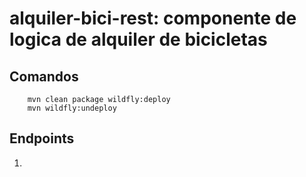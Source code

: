 alquiler-bici-rest: componente de logica de alquiler de bicicletas
========================

Comandos
-------------------------

        mvn clean package wildfly:deploy
        mvn wildfly:undeploy

Endpoints
-------------------------

1.
